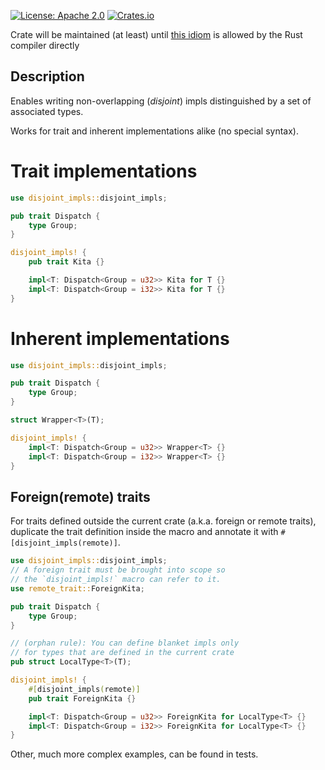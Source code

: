 [![License: Apache 2.0](https://img.shields.io/badge/License-Apache%202.0-blue.svg)](https://github.com/mversic/disjoint_impls/blob/master/LICENSE)
[![Crates.io](https://img.shields.io/crates/v/disjoint_impls.svg)](https://crates.io/crates/disjoint_impls)

Crate will be maintained (at least) until [this idiom](https://github.com/rust-lang/rust/issues/20400) is allowed by the Rust compiler directly

## Description

Enables writing non-overlapping (*disjoint*) impls distinguished by a set of associated types.

Works for trait and inherent implementations alike (no special syntax).

# Trait implementations

```rs
use disjoint_impls::disjoint_impls;

pub trait Dispatch {
    type Group;
}

disjoint_impls! {
    pub trait Kita {}

    impl<T: Dispatch<Group = u32>> Kita for T {}
    impl<T: Dispatch<Group = i32>> Kita for T {}
}
```

# Inherent implementations

```rs
use disjoint_impls::disjoint_impls;

pub trait Dispatch {
    type Group;
}

struct Wrapper<T>(T);

disjoint_impls! {
    impl<T: Dispatch<Group = u32>> Wrapper<T> {}
    impl<T: Dispatch<Group = i32>> Wrapper<T> {}
}
```

## Foreign(remote) traits

For traits defined outside the current crate (a.k.a. foreign or remote traits), duplicate
the trait definition inside the macro and annotate it with `#[disjoint_impls(remote)]`.

```rs
use disjoint_impls::disjoint_impls;
// A foreign trait must be brought into scope so
// the `disjoint_impls!` macro can refer to it.
use remote_trait::ForeignKita;

pub trait Dispatch {
    type Group;
}

// (orphan rule): You can define blanket impls only
// for types that are defined in the current crate
pub struct LocalType<T>(T);

disjoint_impls! {
    #[disjoint_impls(remote)]
    pub trait ForeignKita {}

    impl<T: Dispatch<Group = u32>> ForeignKita for LocalType<T> {}
    impl<T: Dispatch<Group = i32>> ForeignKita for LocalType<T> {}
}
```

Other, much more complex examples, can be found in tests.
